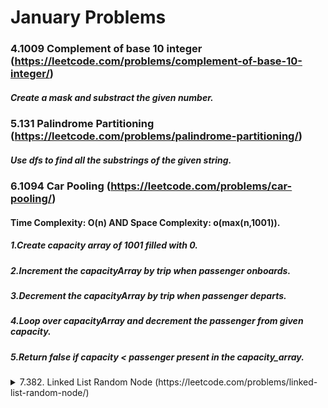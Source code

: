 # January Problems

### 4.1009 Complement of base 10 integer (https://leetcode.com/problems/complement-of-base-10-integer/)
##### Create a mask and substract the given number.

### 5.131 Palindrome Partitioning (https://leetcode.com/problems/palindrome-partitioning/)
##### Use dfs to find all the substrings of the given string.

### 6.1094 Car Pooling (https://leetcode.com/problems/car-pooling/)
#### Time Complexity: O(n) AND Space Complexity: o(max(n,1001)).
##### 1.Create capacity array of 1001 filled with 0.
##### 2.Increment the capacityArray by trip when passenger onboards.
##### 3.Decrement the capacityArray by trip when passenger departs.
##### 4.Loop over capacityArray and decrement the passenger from given capacity.
##### 5.Return false if capacity < passenger present in the capacity_array.

<details><summary>7.382. Linked List Random Node (https://leetcode.com/problems/linked-list-random-node/)</summary>

#### Time Complexity: O(n) AND Space Complexity: o(1).
##### 1.Chosen value = 0 and scope = 1
##### 2.Loop through the Linked list
##### 3.if random_value < 1/scope then chosen_value = current_value of LL.
##### 4.Increment the scope by 1 and move current to next.

</details>